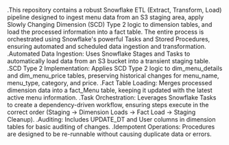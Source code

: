 .This repository contains a robust Snowflake ETL (Extract, Transform, Load) pipeline designed to ingest menu data from an S3 staging area, apply Slowly Changing Dimension (SCD) Type 2 logic to dimension tables, and load the processed information into a fact table. The entire process is orchestrated using Snowflake's powerful Tasks and Stored Procedures, ensuring automated and scheduled data ingestion and transformation.
.Automated Data Ingestion: Uses Snowflake Stages and Tasks to automatically load data from an S3 bucket into a transient staging table.
.SCD Type 2 Implementation: Applies SCD Type 2 logic to dim_menu_details and dim_menu_price tables, preserving historical changes for menu_name, menu_type, category, and price.
.Fact Table Loading: Merges processed dimension data into a fact_Menu table, keeping it updated with the latest active menu information.
.Task Orchestration: Leverages Snowflake Tasks to create a dependency-driven workflow, ensuring steps execute in the correct order (Staging -> Dimension Loads -> Fact Load -> Staging Cleanup).
.Auditing: Includes UPDATE_DT and User columns in dimension tables for basic auditing of changes.
.Idempotent Operations: Procedures are designed to be re-runnable without causing duplicate data or errors.
